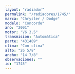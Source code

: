 ```yaml
---
layout: "radiador"
permalink: "/radiadores/1745/"
marca: "Chrysler / Dodge"
modelo: "Concorde"
ano: "2001"
motor: "V6 3.5"
transmision: "Automática"
parte: "431409"
clima: "Con clima"
alto: "26 5/8"
ancho: "14 7/8"
observaciones: ""
id: "1745"
---
```



